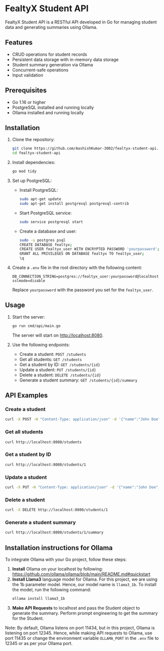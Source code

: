 # FealtyX Student API
FealtyX Student API is a RESTful API developed in Go for managing student data and generating summaries using Ollama.

## Features

- CRUD operations for student records
- Persistent data storage with in-memory data storage
- Student summary generation via Ollama
- Concurrent-safe operations
- Input validation

## Prerequisites

- Go 1.16 or higher
- PostgreSQL installed and running locally
- Ollama installed and running locally

## Installation

1. Clone the repository:
    ```bash
    git clone https://github.com/AashishKumar-3002/fealtyx-student-api.git
    cd fealtyx-student-api
    ```

2. Install dependencies:
    ```bash
    go mod tidy
    ```

3. Set up PostgreSQL:
    - Install PostgreSQL:
        ```bash
        sudo apt-get update
        sudo apt-get install postgresql postgresql-contrib
        ```
    - Start PostgreSQL service:
        ```bash
        sudo service postgresql start
        ```
    - Create a database and user:
        ```bash
        sudo -u postgres psql
        CREATE DATABASE fealtyx;
        CREATE USER fealtyx_user WITH ENCRYPTED PASSWORD 'yourpassword';
        GRANT ALL PRIVILEGES ON DATABASE fealtyx TO fealtyx_user;
        \q
        ```

4. Create a `.env` file in the root directory with the following content:
    ```env
    DB_CONNECTION_STRING=postgres://fealtyx_user:yourpassword@localhost:5432/fealtyx?sslmode=disable
    ```
    Replace `yourpassword` with the password you set for the `fealtyx_user`.

## Usage

1. Start the server:
    ```bash
    go run cmd/api/main.go
    ```
    The server will start on [http://localhost:8080](http://localhost:8080).

2. Use the following endpoints:

    - Create a student: `POST /students`
    - Get all students: `GET /students`
    - Get a student by ID: `GET /students/{id}`
    - Update a student: `PUT /students/{id}`
    - Delete a student: `DELETE /students/{id}`
    - Generate a student summary: `GET /students/{id}/summary`

## API Examples

### Create a student

```bash
curl -X POST -H "Content-Type: application/json" -d '{"name":"John Doe","age":20,"email":"john@example.com"}' http://localhost:8080/students
```

### Get all students

```bash
curl http://localhost:8080/students
```

### Get a student by ID

```bash
curl http://localhost:8080/students/1
```

### Update a student

```bash
curl -X PUT -H "Content-Type: application/json" -d '{"name":"John Doe","age":21,"email":"john.doe@example.com"}' http://localhost:8080/students/1
```

### Delete a student

```bash
curl -X DELETE http://localhost:8080/students/1
```

### Generate a student summary

```bash
curl http://localhost:8080/students/1/summary
```

## Installation instructions for Ollama

To integrate Ollama with your Go project, follow these steps:

1. **Install** Ollama on your localhost by following: https://github.com/ollama/ollama/blob/main/README.md#quickstart
2. **Install Llama3** language model for Ollama. For this project, we are using the 1b parameter model. Hence, our model name is `llama3_1b`. To install the model, run the following command:
    ```bash
    ollama install llama3_1b
    ```
3. **Make API Requests** to localhost and pass the Student object to generate the summary. Perform prompt engineering to get the summary for the Student.

Note: By default, Ollama listens on port 11434, but in this project, Ollama is listening on port 12345. Hence, while making API requests to Ollama, use port 11435 or change the environment variable `OLLAMA_PORT` in the `.env` file to 12345 or as per your Ollama port.
